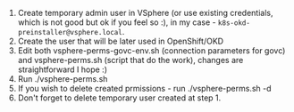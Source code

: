 1. Create temporary admin user in VSphere (or use existing credentials, which is not good but ok if you feel so :), in my case - `k8s-okd-preinstaller@vsphere.local`.
2. Create the user that will be later used in OpenShift/OKD
3. Edit both vsphere-perms-govc-env.sh (connection parameters for govc) and vsphere-perms.sh (script that do the work), changes are straightforward I hope :)
4. Run ./vsphere-perms.sh
5. If you wish to delete created prmissions - run ./vsphere-perms.sh -d
6. Don't forget to delete temporary user created at step 1.
